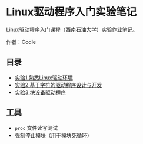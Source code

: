 # Linux驱动程序入门实验笔记

Linux驱动程序入门课程（西南石油大学）实验作业笔记。

作者：Codle



## 目录



+ [实验1 熟悉Linux驱动环境](https://github.com/Codle/Driver-Programming-Notes/blob/master/labs1/%E9%A9%B1%E5%8A%A8%E7%A8%8B%E5%BA%8F%E7%8E%AF%E5%A2%83%E7%86%9F%E6%82%89.md)
+ [实验2 基于字符的驱动程序设计与开发](https://github.com/Codle/Driver-Programming-Notes/blob/master/labs2/%E5%9F%BA%E4%BA%8E%E5%AD%97%E7%AC%A6%E7%9A%84%E9%A9%B1%E5%8A%A8%E7%A8%8B%E5%BA%8F%E8%AE%BE%E8%AE%A1%E4%B8%8E%E5%BC%80%E5%8F%91.md)
+ [实验3 块设备驱动程序]()



## 工具

+ `proc` 文件读写测试
+ 强制停止模块（用于模块死循环）

